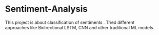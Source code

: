 # Sentiment-Analysis
This project is about classification of sentiments . Tried different approaches like Bidirectional LSTM, CNN and other traditional ML models.
